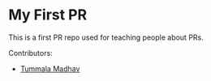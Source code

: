 # My First PR
This is a first PR repo used for teaching people about PRs.

Contributors:</br>
- [Tummala Madhav](https://github.com/MadhavChoudhary)
